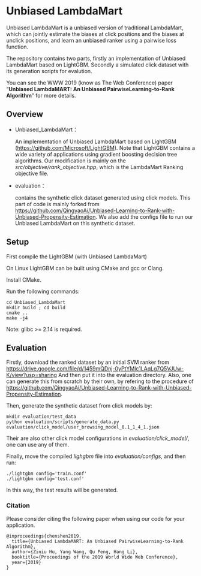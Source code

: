 # Unbiased LambdaMart

Unbiased LambdaMart is a unbiased version of traditional LambdaMart, which can jointly estimate the biases at click positions and the biases at unclick positions, and learn an unbiased ranker using a pairwise loss function. 

The repository contains two parts, firstly an implementation of Unbiased LambdaMart based on LightGBM. Secondly a simulated click dataset with its generation scripts for evalution.

You can see the WWW 2019 (know as The Web Conference) paper “**Unbiased LambdaMART: An Unbiased PairwiseLearning-to-Rank Algorithm**” for more details.

## Overview

- Unbiased_LambdaMart：

  An implementation of Unbiased LambdaMart based on LightGBM (https://github.com/Microsoft/LightGBM). Note that LightGBM contains a wide variety of applications using gradient boosting decision tree algorithms. Our modification is mainly on the *src/objective/rank_objective.hpp*, which is the LambdaMart Ranking objective file.
- evaluation：

  contains the synthetic click dataset generated using click models. This part of code is mainly forked from https://github.com/QingyaoAi/Unbiased-Learning-to-Rank-with-Unbiased-Propensity-Estimation. We also add the configs file to run our Unbiased LambdaMart on this synthetic dataset.

## Setup

First compile the LightGBM (with Unbiased LambdaMart)

On Linux LightGBM can be built using CMake and gcc or Clang.

Install CMake.

Run the following commands:
```
cd Unbiased_LambdaMart
mkdir build ; cd build
cmake .. 
make -j4
```
Note: glibc >= 2.14 is required.

## Evaluation

Firstly, download the ranked dataset by an initial SVM ranker from 
https://drive.google.com/file/d/1459mQDnj-0yPtYMIc1LAqLg7Q5VJUw-K/view?usp=sharing
And then put it into the evaluation directory. Also, one can generate this from scratch by their own, by refering to the procedure of https://github.com/QingyaoAi/Unbiased-Learning-to-Rank-with-Unbiased-Propensity-Estimation.

Then, generate the synthetic dataset from click models by:
```
mkdir evaluation/test_data
python evaluation/scripts/generate_data.py evaluation/click_model/user_browsing_model_0.1_1_4_1.json
```
Their are also other click model configurations in *evaluation/click_model/*, one can use any of them.

Finally, move the compiled *lighgbm* file into *evaluation/configs*, and then run:
```
./lightgbm config='train.conf'
./lightgbm config='test.conf'
```
In this way, the test results will be generated.

### Citation

Please consider citing the following paper when using our code for your application.

```
@inproceedings{chenshen2019,
  title={Unbiased LambdaMART: An Unbiased PairwiseLearning-to-Rank Algorithm},
  author={Ziniu Hu, Yang Wang, Qu Peng, Hang Li},
  booktitle={Proceedings of the 2019 World Wide Web Conference},
  year={2019}
}
```

 


